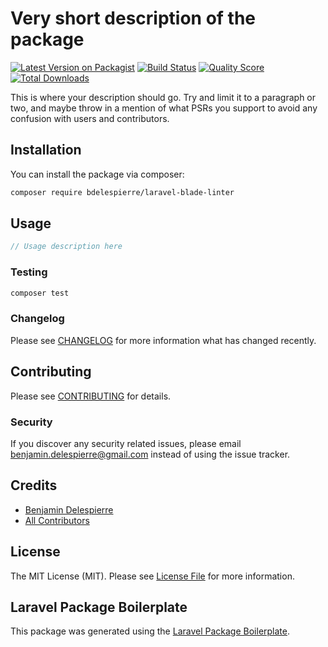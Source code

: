 # Very short description of the package

[![Latest Version on Packagist](https://img.shields.io/packagist/v/bdelespierre/laravel-blade-linter.svg?style=flat-square)](https://packagist.org/packages/bdelespierre/laravel-blade-linter)
[![Build Status](https://img.shields.io/travis/bdelespierre/laravel-blade-linter/master.svg?style=flat-square)](https://travis-ci.org/bdelespierre/laravel-blade-linter)
[![Quality Score](https://img.shields.io/scrutinizer/g/bdelespierre/laravel-blade-linter.svg?style=flat-square)](https://scrutinizer-ci.com/g/bdelespierre/laravel-blade-linter)
[![Total Downloads](https://img.shields.io/packagist/dt/bdelespierre/laravel-blade-linter.svg?style=flat-square)](https://packagist.org/packages/bdelespierre/laravel-blade-linter)

This is where your description should go. Try and limit it to a paragraph or two, and maybe throw in a mention of what PSRs you support to avoid any confusion with users and contributors.

## Installation

You can install the package via composer:

```bash
composer require bdelespierre/laravel-blade-linter
```

## Usage

``` php
// Usage description here
```

### Testing

``` bash
composer test
```

### Changelog

Please see [CHANGELOG](CHANGELOG.md) for more information what has changed recently.

## Contributing

Please see [CONTRIBUTING](CONTRIBUTING.md) for details.

### Security

If you discover any security related issues, please email benjamin.delespierre@gmail.com instead of using the issue tracker.

## Credits

- [Benjamin Delespierre](https://github.com/bdelespierre)
- [All Contributors](../../contributors)

## License

The MIT License (MIT). Please see [License File](LICENSE.md) for more information.

## Laravel Package Boilerplate

This package was generated using the [Laravel Package Boilerplate](https://laravelpackageboilerplate.com).